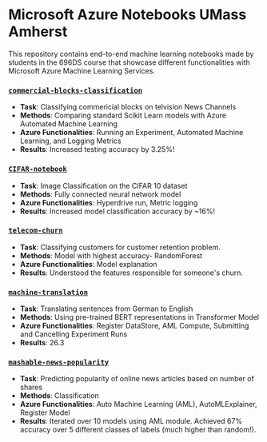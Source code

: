 # Microsoft Azure Notebooks UMass Amherst
This repository contains end-to-end machine learning notebooks made by students in the 696DS course that showcase different functionalities with Microsoft Azure Machine Learning Services. 

### [`commercial-blocks-classification`](https://github.com/katiehouse3/microsoft-azure-ml-notebooks/blob/master/commercial-blocks-classification/classifying-commercial-blocks.ipynb)
* **Task**: Classifying commericial blocks on telvision News Channels
* **Methods**: Comparing standard Scikit Learn models with Azure Automated Machine Learning 
* **Azure Functionalities**: Running an Experiment, Automated Machine Learning, and Logging Metrics
* **Results**: Increased testing accuracy by 3.25%!

### [`CIFAR-notebook`](https://github.com/katiehouse3/microsoft-azure-ml-notebooks/blob/master/CIFAR-notebook/CIFAR100.ipynb)
* **Task**: Image Classification on the CIFAR 10 dataset
* **Methods**: Fully connected neural network model
* **Azure Functionalities**: Hyperdrive run, Metric logging
* **Results**: Increased model classification accuracy by ~16%!

### [`telecom-churn`](https://github.com/katiehouse3/microsoft-azure-ml-notebooks/blob/master/telecom-churn/Telecom%20Churn.ipynb)
* **Task**: Classifying customers for customer retention problem. 
* **Methods**: Model with highest accuracy- RandomForest
* **Azure Functionalities**: Model explanation
* **Results**: Understood the features responsible for someone's churn. 

### [`machine-translation`](https://github.com/katiehouse3/microsoft-azure-ml-notebooks/blob/master/machine-translation/train_wrapper.ipynb)
* **Task**: Translating sentences from German to English
* **Methods**: Using pre-trained BERT representations in Transformer Model
* **Azure Functionalities**: Register DataStore, AML Compute, Submitting and Cancelling Experiment Runs
* **Results**: 26.3

### [`mashable-news-popularity`](https://github.com/katiehouse3/microsoft-azure-ml-notebooks/blob/master/mashable-news-popularity/mashable_news_popularity.ipynb)
* **Task**: Predicting popularity of online news articles based on number of shares
* **Methods**: Classification
* **Azure Functionalities**: Auto Machine Learning (AML), AutoMLExplainer, Register Model
* **Results**: Iterated over 10 models using AML module. Achieved 67% accuracy over 5 different classes of labels (much higher than random!).
